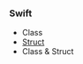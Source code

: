 ### Swift
- <a>Class</a>
- <a href="https://github.com/Joo-esc/Swift_Study/blob/main/Swift/Struct.md">Struct</a>
- <a>Class & Struct</a>